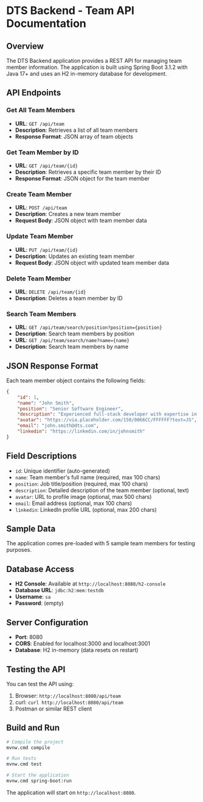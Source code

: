 # DTS Backend - Team API Documentation

## Overview
The DTS Backend application provides a REST API for managing team member information. The application is built using Spring Boot 3.1.2 with Java 17+ and uses an H2 in-memory database for development.

## API Endpoints

### Get All Team Members
- **URL**: `GET /api/team`
- **Description**: Retrieves a list of all team members
- **Response Format**: JSON array of team objects

### Get Team Member by ID
- **URL**: `GET /api/team/{id}`
- **Description**: Retrieves a specific team member by their ID
- **Response Format**: JSON object for the team member

### Create Team Member
- **URL**: `POST /api/team`
- **Description**: Creates a new team member
- **Request Body**: JSON object with team member data

### Update Team Member
- **URL**: `PUT /api/team/{id}`
- **Description**: Updates an existing team member
- **Request Body**: JSON object with updated team member data

### Delete Team Member
- **URL**: `DELETE /api/team/{id}`
- **Description**: Deletes a team member by ID

### Search Team Members
- **URL**: `GET /api/team/search/position?position={position}`
- **Description**: Search team members by position
- **URL**: `GET /api/team/search/name?name={name}`
- **Description**: Search team members by name

## JSON Response Format
Each team member object contains the following fields:

```json
{
    "id": 1,
    "name": "John Smith",
    "position": "Senior Software Engineer",
    "description": "Experienced full-stack developer with expertise in Java, Spring Boot, and React. Passionate about clean code and modern development practices.",
    "avatar": "https://via.placeholder.com/150/0066CC/FFFFFF?text=JS",
    "email": "john.smith@dts.com",
    "linkedin": "https://linkedin.com/in/johnsmith"
}
```

## Field Descriptions
- `id`: Unique identifier (auto-generated)
- `name`: Team member's full name (required, max 100 chars)
- `position`: Job title/position (required, max 100 chars)
- `description`: Detailed description of the team member (optional, text)
- `avatar`: URL to profile image (optional, max 500 chars)
- `email`: Email address (optional, max 100 chars)
- `linkedin`: LinkedIn profile URL (optional, max 200 chars)

## Sample Data
The application comes pre-loaded with 5 sample team members for testing purposes.

## Database Access
- **H2 Console**: Available at `http://localhost:8080/h2-console`
- **Database URL**: `jdbc:h2:mem:testdb`
- **Username**: `sa`
- **Password**: (empty)

## Server Configuration
- **Port**: 8080
- **CORS**: Enabled for localhost:3000 and localhost:3001
- **Database**: H2 in-memory (data resets on restart)

## Testing the API
You can test the API using:
1. Browser: `http://localhost:8080/api/team`
2. curl: `curl http://localhost:8080/api/team`
3. Postman or similar REST client

## Build and Run
```bash
# Compile the project
mvnw.cmd compile

# Run tests
mvnw.cmd test

# Start the application
mvnw.cmd spring-boot:run
```

The application will start on `http://localhost:8080`.
